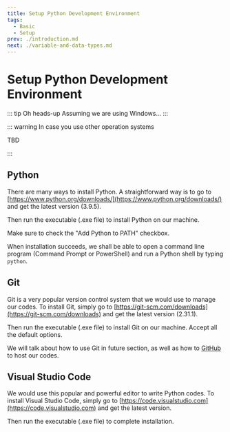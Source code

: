```yaml
---
title: Setup Python Development Environment
tags:
  - Basic
  - Setup
prev: ./introduction.md
next: ./variable-and-data-types.md
---
```


# Setup Python Development Environment

<TagLinks />

::: tip Oh heads-up
Assuming we are using Windows...
:::

::: warning In case you use other operation systems

TBD

:::

## Python

There are many ways to install Python.
A straightforward way is to go to [https://www.python.org/downloads/](https://www.python.org/downloads/) and get the latest version (3.9.5).

Then run the executable (.exe file) to install Python on our machine.

Make sure to check the "Add Python to PATH" checkbox.

When installation succeeds, we shall be able to open a command line program (Command Prompt or PowerShell) and run a Python shell by typing `python`.

## Git

Git is a very popular version control system that we would use to manage our codes.
To install Git, simply go to [https://git-scm.com/downloads](https://git-scm.com/downloads) and get the latest version (2.31.1).

Then run the executable (.exe file) to install Git on our machine. Accept all the default options.

We will talk about how to use Git in future section, as well as how to [GitHub](https://github.com) to host our codes.

## Visual Studio Code

We would use this popular and powerful editor to write Python codes.
To install Visual Studio Code, simply go to [https://code.visualstudio.com](https://code.visualstudio.com) and get the latest version.

Then run the executable (.exe file) to complete installation.
